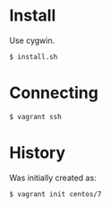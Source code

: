 # Install

Use cygwin.

```sh
$ install.sh
```

# Connecting

```sh
$ vagrant ssh
```

# History

Was initially created as:

```sh
$ vagrant init centos/7
```
